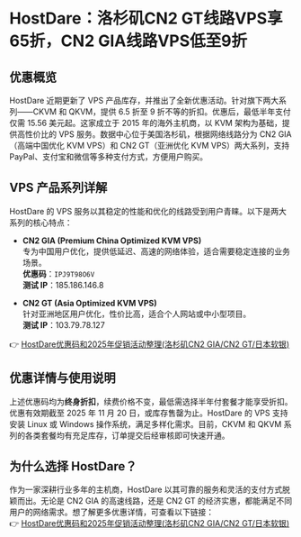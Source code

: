 # HostDare：洛杉矶CN2 GT线路VPS享65折，CN2 GIA线路VPS低至9折

## 优惠概览

HostDare 近期更新了 VPS 产品库存，并推出了全新优惠活动。针对旗下两大系列——CKVM 和 QKVM，提供 6.5 折至 9 折不等的折扣。优惠后，最低半年支付仅需 15.56 美元起。这家成立于 2015 年的海外主机商，以 KVM 架构为基础，提供高性价比的 VPS 服务。数据中心位于美国洛杉矶，根据网络线路分为 CN2 GIA（高端中国优化 KVM VPS）和 CN2 GT（亚洲优化 KVM VPS）两大系列，支持 PayPal、支付宝和微信等多种支付方式，方便用户购买。

## VPS 产品系列详解

HostDare 的 VPS 服务以其稳定的性能和优化的线路受到用户青睐。以下是两大系列的核心特点：

- **CN2 GIA (Premium China Optimized KVM VPS)**  
  专为中国用户优化，提供低延迟、高速的网络体验，适合需要稳定连接的业务场景。  
  **优惠码**：`IPJ9T98O6V`  
  **测试 IP**：185.186.146.8  

- **CN2 GT (Asia Optimized KVM VPS)**  
  针对亚洲地区用户优化，性价比高，适合个人网站或中小型项目。  
  **测试 IP**：103.79.78.127  

👉 [HostDare优惠码和2025年促销活动整理(洛杉矶CN2 GIA/CN2 GT/日本软银)](https://bit.ly/hostdare)

## 优惠详情与使用说明

上述优惠码均为**终身折扣**，续费价格不变，最低需选择半年付套餐才能享受折扣。优惠有效期截至 2025 年 11 月 20 日，或库存售罄为止。HostDare 的 VPS 支持安装 Linux 或 Windows 操作系统，满足多样化需求。目前，CKVM 和 QKVM 系列的各类套餐均有充足库存，订单提交后经审核即可快速开通。

## 为什么选择 HostDare？

作为一家深耕行业多年的主机商，HostDare 以其可靠的服务和灵活的支付方式脱颖而出。无论是 CN2 GIA 的高速线路，还是 CN2 GT 的经济实惠，都能满足不同用户的网络需求。想了解更多优惠详情，可查看以下链接：  
👉 [HostDare优惠码和2025年促销活动整理(洛杉矶CN2 GIA/CN2 GT/日本软银)](https://bit.ly/hostdare)